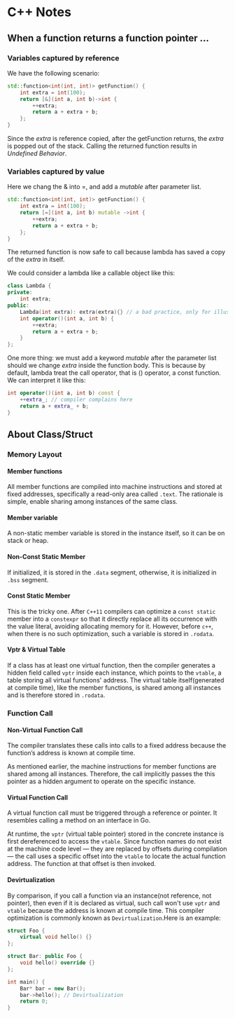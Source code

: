 # C++ Notes
## When a function returns a function pointer ...
### Variables captured by reference
We have the following scenario:
```c++
std::function<int(int, int)> getFunction() {
    int extra = int(100);
    return [&](int a, int b)->int {
        ++extra;
        return a + extra + b;
    };
}
```
Since the *extra* is reference copied, after the getFunction returns, the *extra* is popped out of the stack. Calling the returned function results in *Undefined Behavior*.

### Variables captured by value
Here we chang the & into =, and add a *mutable* after parameter list.
```c++
std::function<int(int, int)> getFunction() {
    int extra = int(100);
    return [=](int a, int b) mutable ->int {
        ++extra;
        return a + extra + b;
    };
}
```
The returned function is now safe to call because lambda has saved a copy of the *extra* in itself. 

We could consider a lambda like a callable object like this:

```c++
class Lambda {
private:
    int extra;
public:
    Lambda(int extra): extra(extra){} // a bad practice, only for illustration
    int operator()(int a, int b) {
        ++extra;
        return a + extra + b;
    }
};
```

One more thing: we must add a keyword *mutable* after the parameter list should we change *extra* inside the function body. This is because by default, lambda treat the call operator, that is () operator, a const function. We can interpret it like this:

```c++
int operator()(int a, int b) const {
    ++extra_; // compiler complains here
    return a + extra_ + b;
}
```

## About Class/Struct
### Memory Layout
#### Member functions
All member functions are compiled into machine instructions and stored at fixed addresses, specifically a read-only area called `.text`. The rationale is simple, enable sharing among instances of the same class.

#### Member variable
A non-static member variable is stored in the instance itself, so it can be on stack or heap.

#### Non-Const Static Member 
If initialized, it is stored in the `.data` segment, otherwise, it is initialized in `.bss` segment.

#### Const Static Member
This is the tricky one. After `C++11` compilers can optimize a `const static` member into a `constexpr` so that it directly replace all its occurrence with the value literal, avoiding allocating memory for it. However, before `c++`, when there is no such optimization, such a variable is stored in `.rodata`.

#### Vptr & Virtual Table
If a class has at least one virtual function, then the compiler generates a hidden field called `vptr` inside each instance, which points to the `vtable`, a table storing all virtual functions' address. The virtual table itself(generated at compile time), like the member functions, is shared among all instances and is therefore stored in `.rodata`.

### Function Call
#### Non-Virtual Function Call
The compiler translates these calls into calls to a fixed address because the function’s address is known at compile time.

As mentioned earlier, the machine instructions for member functions are shared among all instances. Therefore, the call implicitly passes the this pointer as a hidden argument to operate on the specific instance.

#### Virtual Function Call
A virtual function call must be triggered through a reference or pointer. It resembles calling a method on an interface in Go.

At runtime, the `vptr` (virtual table pointer) stored in the concrete instance is first dereferenced to access the `vtable`. Since function names do not exist at the machine code level — they are replaced by offsets during compilation — the call uses a specific offset into the `vtable` to locate the actual function address. The function at that offset is then invoked.

#### Devirtualization

By comparison, if you call a function via an instance(not reference, not pointer), then even if it is declared as virtual, such call won't use `vptr` and `vtable` because the address is known at compile time. This compiler optimization is commonly known as `Devirtualization`.Here is an example:

```c++
struct Foo {
    virtual void hello() {}
};

struct Bar: public Foo {
    void hello() override {} 
};

int main() {
    Bar* bar = new Bar();
    bar->hello(); // Devirtualization
  	return 0;
}
```
